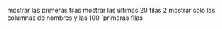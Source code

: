 mostrar las primeras filas 
mostrar las ultimas 20 filas
2
mostrar solo las columnas de nombres y las 100 `primeras filas 
